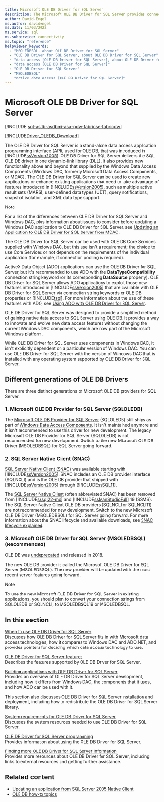 ```yaml
---
title: Microsoft OLE DB Driver for SQL Server
description: The Microsoft OLE DB Driver for SQL Server provides connectivity to SQL Server and Azure SQL Database via standard OLE DB APIs.
author: David-Engel
ms.author: davidengel
ms.date: 11/03/2022
ms.service: sql
ms.subservice: connectivity
ms.topic: "reference"
helpviewer_keywords:
  - "MSOLEDBSQL, about OLE DB Driver for SQL Server"
  - "OLE DB Driver for SQL Server, about OLE DB Driver for SQL Server"
  - "data access [OLE DB Driver for SQL Server], about OLE DB Driver for SQL Server"
  - "data access [OLE DB Driver for SQL Server]"
  - "OLE DB Driver for SQL Server"
  - "MSOLEDBSQL"
  - "native data access [OLE DB Driver for SQL Server]"
---
```

# Microsoft OLE DB Driver for SQL Server

[!INCLUDE [sql-asdb-asdbmi-asa-pdw-fabricse-fabricdw](../../includes/applies-to-version/sql-asdb-asdbmi-asa-pdw-fabricse-fabricdw.md)]

[!INCLUDE[Driver_OLEDB_Download](../../includes/driver_oledb_download.md)]

The OLE DB Driver for SQL Server is a stand-alone data access application programming interface (API), used for OLE DB, that was introduced in [!INCLUDE[ssVersion2005](../../includes/ssversion2005-md.md)]. OLE DB Driver for SQL Server delivers the SQL OLE DB driver in one dynamic-link library (DLL). It also provides new functionality above and beyond that supplied by the Windows Data Access Components (Windows DAC, formerly Microsoft Data Access Components, or MDAC). The OLE DB Driver for SQL Server can be used to create new applications or enhance existing applications that need to take advantage of features introduced in [!INCLUDE[ssVersion2005](../../includes/ssversion2005-md.md)], such as multiple active result sets (MARS), user-defined data types (UDT), query notifications, snapshot isolation, and XML data type support.

> [!NOTE]
> For a list of the differences between OLE DB Driver for SQL Server and Windows DAC, plus information about issues to consider before updating a Windows DAC application to OLE DB Driver for SQL Server, see [Updating an Application to OLE DB Driver for SQL Server from MDAC](../oledb/applications/updating-an-application-to-oledb-driver-for-sql-server-from-mdac.md).

 The OLE DB Driver for SQL Server can be used with OLE DB Core Services supplied with Windows DAC, but this use isn't a requirement; the choice to use Core Services or not depends on the requirements of the individual application (for example, if connection pooling is required).

 ActiveX Data Object (ADO) applications can use the OLE DB Driver for SQL Server, but it's recommended to use ADO with the **DataTypeCompatibility** connection string keyword (or its corresponding **DataSource** property). OLE DB Driver for SQL Server allows ADO applications to exploit those new features introduced in [!INCLUDE[ssVersion2005](../../includes/ssversion2005-md.md)] that are available with OLE DB Driver for SQL Server via connection string keywords or OLE DB properties or [!INCLUDE[tsql](../../includes/tsql-md.md)]. For more information about the use of these features with ADO, see [Using ADO with OLE DB Driver for SQL Server](../oledb/applications/using-ado-with-oledb-driver-for-sql-server.md).

 OLE DB Driver for SQL Server was designed to provide a simplified method of gaining native data access to SQL Server using OLE DB. It provides a way to innovate and evolve new data access features without changing the current Windows DAC components, which are now part of the Microsoft Windows platform.

 While OLE DB Driver for SQL Server uses components in Windows DAC, it isn't explicitly dependent on a particular version of Windows DAC. You can use OLE DB Driver for SQL Server with the version of Windows DAC that is installed with any operating system supported by OLE DB Driver for SQL Server.

## Different generations of OLE DB Drivers

There are three distinct generations of Microsoft OLE DB providers for SQL Server.

### 1. Microsoft OLE DB Provider for SQL Server (SQLOLEDB) 

The [Microsoft OLE DB Provider for SQL Server](../../ado/guide/appendixes/microsoft-ole-db-provider-for-sql-server.md) (SQLOLEDB) still ships as part of [Windows Data Access Components](/previous-versions/windows/desktop/ms692897(v=vs.85)). It isn't maintained anymore and it isn't recommended to use this driver for new development. The legacy Microsoft OLE DB Provider for SQL Server (SQLOLEDB) is not recommended for new development. Switch to the new Microsoft OLE DB Driver (MSOLEDBSQL) for SQL Server going forward.

### 2. SQL Server Native Client (SNAC)

[SQL Server Native Client (SNAC)](../../relational-databases/native-client/sql-server-native-client.md) was available starting with [!INCLUDE[ssVersion2005](../../includes/ssversion2005-md.md)]. SNAC includes an OLE DB provider interface (SQLNCLI) and is the OLE DB provider that shipped with [!INCLUDE[ssVersion2005](../../includes/ssversion2005-md.md)] through [!INCLUDE[ssSQL11](../../includes/sssql11-md.md)].

The [SQL Server Native Client](../../relational-databases/native-client/sql-server-native-client.md) (often abbreviated SNAC) has been removed from [!INCLUDE[sssql22-md](../../includes/sssql22-md.md)] and [!INCLUDE[ssManStudioFull](../../includes/ssmanstudiofull-md.md)] 19 (SSMS). The SQL Server Native Client OLE DB providers (SQLNCLI or SQLNCLI11) are not recommended for new development. Switch to the new Microsoft OLE DB Driver (MSOLEDBSQL) for SQL Server going forward. For more information about the SNAC lifecycle and available downloads, see [SNAC lifecycle explained](/archive/blogs/sqlreleaseservices/snac-lifecycle-explained).

### 3. Microsoft OLE DB Driver for SQL Server (MSOLEDBSQL) (Recommended)

OLE DB was [undeprecated](/archive/blogs/sqlnativeclient/announcing-the-new-release-of-ole-db-driver-for-sql-server) and released in 2018.

The new OLE DB provider is called the Microsoft OLE DB Driver for SQL Server (MSOLEDBSQL). The new provider will be updated with the most recent server features going forward.

> [!NOTE]
> To use the new Microsoft OLE DB Driver for SQL Server in existing applications, you should plan to convert your connection strings from SQLOLEDB or SQLNCLI, to MSOLEDBSQL19 or MSOLEDBSQL.

## In this section

[When to use OLE DB Driver for SQL Server](../oledb/when-to-use-oledb-driver-for-sql-server.md)  
Discusses how OLE DB Driver for SQL Server fits in with Microsoft data access technologies, how it compares to Windows DAC and ADO.NET, and provides pointers for deciding which data access technology to use.

[OLE DB Driver for SQL Server features](../oledb/features/oledb-driver-for-sql-server-features.md)  
Describes the features supported by OLE DB Driver for SQL Server.

[Building applications with OLE DB Driver for SQL Server](../oledb/applications/building-applications-with-oledb-driver-for-sql-server.md)  
Provides an overview of OLE DB Driver for SQL Server development, including how it differs from Windows DAC, the components that it uses, and how ADO can be used with it.

This section also discusses OLE DB Driver for SQL Server installation and deployment, including how to redistribute the OLE DB Driver for SQL Server library.

[System requirements for OLE DB Driver for SQL Server](../oledb/system-requirements-for-oledb-driver-for-sql-server.md)  
Discusses the system resources needed to use OLE DB Driver for SQL Server.

[OLE DB Driver for SQL Server programming](../oledb/ole-db/oledb-driver-for-sql-server-programming.md)  
Provides information about using the OLE DB Driver for SQL Server.

[Finding more OLE DB Driver for SQL Server information](../oledb/finding-more-oledb-driver-for-sql-server-information.md)  
Provides more resources about OLE DB Driver for SQL Server, including links to external resources and getting further assistance.

## Related content

- [Updating an application from SQL Server 2005 Native Client](../oledb/applications/updating-an-application-from-sql-server-2005-native-client.md)  
- [OLE DB how-to topics](../oledb/ole-db-how-to/ole-db-how-to-topics.md)
